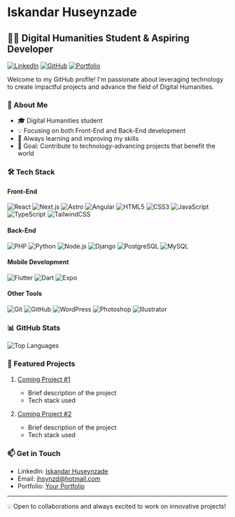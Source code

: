 # Iskandar Huseynzade

## 👨‍💻 Digital Humanities Student & Aspiring Developer

[![LinkedIn](https://img.shields.io/badge/LinkedIn-Connect-blue)](https://www.linkedin.com/in/iskandar-huseynzade-8670682b4/)
[![GitHub](https://img.shields.io/badge/GitHub-Follow-lightgrey)](https://github.com/ihsynzd14)
[![Portfolio](https://img.shields.io/badge/Portfolio-Visit-green)](https://portfolio-ihsynzd14s-projects.vercel.app/)

Welcome to my GitHub profile! I'm passionate about leveraging technology to create impactful projects and advance the field of Digital Humanities.

### 🚀 About Me

- 🎓 Digital Humanities student
- 💡 Focusing on both Front-End and Back-End development
- 🌱 Always learning and improving my skills
- 🎯 Goal: Contribute to technology-advancing projects that benefit the world

### 🛠️ Tech Stack

#### Front-End
![React](https://img.shields.io/badge/-React-61DAFB?style=flat-square&logo=react&logoColor=black)
![Next.js](https://img.shields.io/badge/-Next.js-000000?style=flat-square&logo=next.js&logoColor=white)
![Astro](https://img.shields.io/badge/-Astro-FF5D01?style=flat-square&logo=astro&logoColor=white)
![Angular](https://img.shields.io/badge/-Angular-DD0031?style=flat-square&logo=angular&logoColor=white)
![HTML5](https://img.shields.io/badge/-HTML5-E34F26?style=flat-square&logo=html5&logoColor=white)
![CSS3](https://img.shields.io/badge/-CSS3-1572B6?style=flat-square&logo=css3&logoColor=white)
![JavaScript](https://img.shields.io/badge/-JavaScript-F7DF1E?style=flat-square&logo=javascript&logoColor=black)
![TypeScript](https://img.shields.io/badge/-TypeScript-3178C6?style=flat-square&logo=typescript&logoColor=white)
![TailwindCSS](https://img.shields.io/badge/-TailwindCSS-38B2AC?style=flat-square&logo=tailwind-css&logoColor=white)

#### Back-End
![PHP](https://img.shields.io/badge/-PHP-777BB4?style=flat-square&logo=php&logoColor=white)
![Python](https://img.shields.io/badge/-Python-3776AB?style=flat-square&logo=python&logoColor=white)
![Node.js](https://img.shields.io/badge/-Node.js-339933?style=flat-square&logo=node.js&logoColor=white)
![Django](https://img.shields.io/badge/-Django-092E20?style=flat-square&logo=django&logoColor=white)
![PostgreSQL](https://img.shields.io/badge/-PostgreSQL-336791?style=flat-square&logo=postgresql&logoColor=white)
![MySQL](https://img.shields.io/badge/-MySQL-4479A1?style=flat-square&logo=mysql&logoColor=white)

#### Mobile Development
![Flutter](https://img.shields.io/badge/-Flutter-02569B?style=flat-square&logo=flutter&logoColor=white)
![Dart](https://img.shields.io/badge/-Dart-0175C2?style=flat-square&logo=dart&logoColor=white)
![Expo](https://img.shields.io/badge/-Expo-000020?style=flat-square&logo=expo&logoColor=white)

#### Other Tools
![Git](https://img.shields.io/badge/-Git-F05032?style=flat-square&logo=git&logoColor=white)
![GitHub](https://img.shields.io/badge/-GitHub-181717?style=flat-square&logo=github&logoColor=white)
![WordPress](https://img.shields.io/badge/-WordPress-21759B?style=flat-square&logo=wordpress&logoColor=white)
![Photoshop](https://img.shields.io/badge/-Photoshop-31A8FF?style=flat-square&logo=adobe-photoshop&logoColor=white)
![Illustrator](https://img.shields.io/badge/-Illustrator-FF9A00?style=flat-square&logo=adobe-illustrator&logoColor=white)

### 📊 GitHub Stats

![Top Languages](https://github-readme-stats.vercel.app/api/top-langs/?username=ihsynzd14&theme=chartreuse-dark&show_icons=true&hide_border=true&layout=compact)

### 🌟 Featured Projects

1. [Coming Project #1](https://xenithsoft.com/)
   - Brief description of the project
   - Tech stack used

2. [Coming Project #2](https://xenithsoft.com/)
   - Brief description of the project
   - Tech stack used

### 📫 Get in Touch

- LinkedIn: [Iskandar Huseynzade](https://www.linkedin.com/in/iskandar-huseynzade-8670682b4/)
- Email: ihsynzd@hotmail.com
- Portfolio: [Your Portfolio](https://portfolio-ihsynzd14s-projects.vercel.app/)

---

💡 Open to collaborations and always excited to work on innovative projects!
